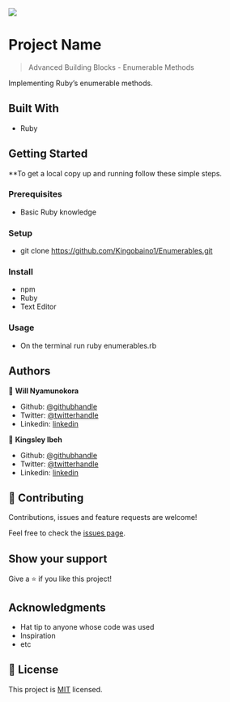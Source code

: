 ![](https://img.shields.io/badge/Microverse-blueviolet)

# Project Name

> Advanced Building Blocks - Enumerable Methods

Implementing Ruby’s enumerable methods.

## Built With

- Ruby

## Getting Started

\*\*To get a local copy up and running follow these simple steps.

### Prerequisites

- Basic Ruby knowledge

### Setup

- git clone https://github.com/Kingobaino1/Enumerables.git

### Install

- npm
- Ruby
- Text Editor

### Usage

- On the terminal run ruby enumerables.rb

## Authors

👤 **Will Nyamunokora**

- Github: [@githubhandle](https://github.com/bigwizzo)
- Twitter: [@twitterhandle](https://twitter.com/willnyamunokora)
- Linkedin: [linkedin](https://linkedin.com/in/willnyamunokora)

👤 **Kingsley Ibeh**

- Github: [@githubhandle](https://github.com/Kingobaino1)
- Twitter: [@twitterhandle](https://twitter.com/ibehkingso)
- Linkedin: [linkedin](https://www.linkedin.com/in/ibeh-kingsley-obinna-568596177)

## 🤝 Contributing

Contributions, issues and feature requests are welcome!

Feel free to check the [issues page](https://github.com/Kingobaino1/Enumerables/issues).

## Show your support

Give a ⭐️ if you like this project!

## Acknowledgments

- Hat tip to anyone whose code was used
- Inspiration
- etc

## 📝 License

This project is [MIT](./LICENSE) licensed.

